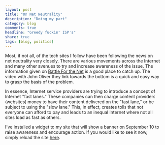 ```yaml
---
layout: post
title: "On Net Neutrality"
description: "Doing my part"
category: blog
comments: true
headline: "Greedy fuckin' ISP's"
share: true
tags: [blog, politics]
---
```

Most, if not all, of the tech sites I follow have been following the news on net neutrality very closely.  There are various movements across the Internet and many other avenues to try and increase awareness of the issue.  The information given on [Battle For the Net](http://battleforthenet.com) is a good place to catch up.  The video with John Oliver they link towards the bottom is a quick and easy way to grasp the basis of the problem.

In essence, Internet service providers are trying to introduce a concept of Internet "fast lanes."  These companies can then charge content providers (websites) money to have their content delivered on the "fast lane," or be subject to using the "slow lane."  This, in effect, creates tolls that not everyone can afford to pay and leads to an inequal Internet where not all sites load as fast as others.

I've installed a widget to my site that will show a banner on September 10 to raise awareness and encourage action.  If you would like to see it now, simply reload the site [here](http://chrisbayot.com/#SHOW_BFTN_WIDGET).
